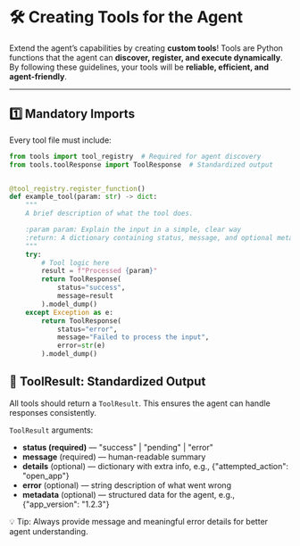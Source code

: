 # 🛠️ Creating Tools for the Agent

Extend the agent’s capabilities by creating **custom tools**! Tools are Python functions that the agent can **discover, register, and execute dynamically**. By following these guidelines, your tools will be **reliable, efficient, and agent-friendly**.

---

## 1️⃣ Mandatory Imports

Every tool file must include:

```python
from tools import tool_registry  # Required for agent discovery
from tools.toolResponse import ToolResponse  # Standardized output


@tool_registry.register_function()
def example_tool(param: str) -> dict:
    """
    A brief description of what the tool does.

    :param param: Explain the input in a simple, clear way
    :return: A dictionary containing status, message, and optional metadata
    """
    try:
        # Tool logic here
        result = f"Processed {param}"
        return ToolResponse(
            status="success",
            message=result
        ).model_dump()
    except Exception as e:
        return ToolResponse(
            status="error",
            message="Failed to process the input",
            error=str(e)
        ).model_dump()
```
## 🧩 ToolResult: Standardized Output

All tools should return a `ToolResult`. This ensures the agent can handle responses consistently.

`ToolResult` arguments:

- **status (required)** — "success" | "pending" | "error"
- **message** (required) — human-readable summary
- **details** (optional) — dictionary with extra info, e.g., {"attempted_action": "open_app"}
- **error** (optional) — string description of what went wrong
- **metadata** (optional) — structured data for the agent, e.g., {"app_version": "1.2.3"}

💡 Tip: Always provide message and meaningful error details for better agent understanding.
